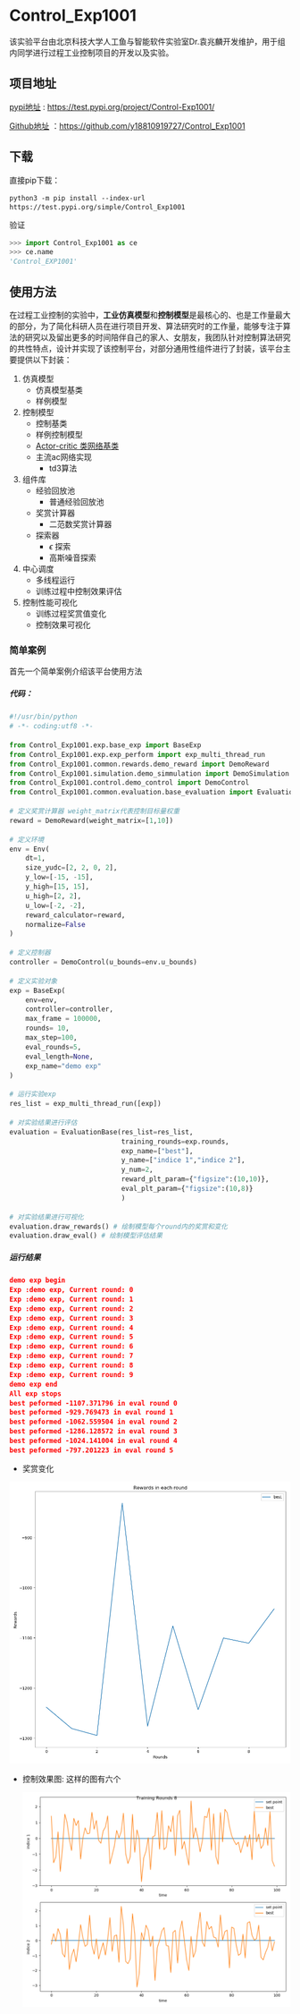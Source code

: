 # Control_Exp1001

该实验平台由北京科技大学人工鱼与智能软件实验室Dr.袁兆麟开发维护，用于组内同学进行过程工业控制项目的开发以及实验。

## 项目地址

[pypi地址](https://test.pypi.org/project/Control-Exp1001/) : https://test.pypi.org/project/Control-Exp1001/

[Github地址](https://github.com/y18810919727/Control_Exp1001) ：https://github.com/y18810919727/Control_Exp1001

## 

##  下载

直接pip下载：

```
python3 -m pip install --index-url https://test.pypi.org/simple/Control_Exp1001
```

验证

```python
>>> import Control_Exp1001 as ce
>>> ce.name
'Control_EXP1001'
```



## 使用方法

在过程工业控制的实验中，**工业仿真模型**和**控制模型**是最核心的、也是工作量最大的部分，为了简化科研人员在进行项目开发、算法研究时的工作量，能够专注于算法的研究以及留出更多的时间陪伴自己的家人、女朋友，我团队针对控制算法研究的共性特点，设计并实现了该控制平台，对部分通用性组件进行了封装，该平台主要提供以下封装：

1. 仿真模型
   - 仿真模型基类
   - 样例模型
2. 控制模型
   - 控制基类
   - 样例控制模型
   - [Actor-critic 类网络基类](#ac)
   - 主流ac网络实现
     - td3算法
3. 组件库
   - 经验回放池
     - 普通经验回放池
   - 奖赏计算器
     - 二范数奖赏计算器
   - 探索器
     - $\epsilon$ 探索
     - 高斯噪音探索
4. 中心调度
   - 多线程运行
   - 训练过程中控制效果评估
5. 控制性能可视化
   - 训练过程奖赏值变化
   - 控制效果可视化



### 简单案例

首先一个简单案例介绍该平台使用方法

##### 代码：

```python
#!/usr/bin/python
# -*- coding:utf8 -*-

from Control_Exp1001.exp.base_exp import BaseExp
from Control_Exp1001.exp.exp_perform import exp_multi_thread_run
from Control_Exp1001.common.rewards.demo_reward import DemoReward
from Control_Exp1001.simulation.demo_simmulation import DemoSimulation as Env
from Control_Exp1001.control.demo_control import DemoControl
from Control_Exp1001.common.evaluation.base_evaluation import EvaluationBase

# 定义奖赏计算器 weight_matrix代表控制目标量权重
reward = DemoReward(weight_matrix=[1,10])

# 定义环境
env = Env(
    dt=1,
    size_yudc=[2, 2, 0, 2],
    y_low=[-15, -15],
    y_high=[15, 15],
    u_high=[2, 2],
    u_low=[-2, -2],
    reward_calculator=reward,
    normalize=False
)

# 定义控制器
controller = DemoControl(u_bounds=env.u_bounds)

# 定义实验对象
exp = BaseExp(
    env=env,
    controller=controller,
    max_frame = 100000,
    rounds= 10,
    max_step=100,
    eval_rounds=5,
    eval_length=None,
    exp_name="demo exp"
)

# 运行实验exp
res_list = exp_multi_thread_run([exp])

# 对实验结果进行评估
evaluation = EvaluationBase(res_list=res_list,
                            training_rounds=exp.rounds,
                            exp_name=["best"],
                            y_name=["indice 1","indice 2"],
                            y_num=2,
                            reward_plt_param={"figsize":(10,10)},
                            eval_plt_param={"figsize":(10,8)}
                            )
                            
# 对实验结果进行可视化
evaluation.draw_rewards() # 绘制模型每个round内的奖赏和变化
evaluation.draw_eval() # 绘制模型评估结果

```

##### 运行结果

```json
demo exp begin
Exp :demo exp, Current round: 0
Exp :demo exp, Current round: 1
Exp :demo exp, Current round: 2
Exp :demo exp, Current round: 3
Exp :demo exp, Current round: 4
Exp :demo exp, Current round: 5
Exp :demo exp, Current round: 6
Exp :demo exp, Current round: 7
Exp :demo exp, Current round: 8
Exp :demo exp, Current round: 9
demo exp end
All exp stops
best peformed -1107.371796 in eval round 0
best peformed -929.769473 in eval round 1
best peformed -1062.559504 in eval round 2
best peformed -1286.128572 in eval round 3
best peformed -1024.141004 in eval round 4
best peformed -797.201223 in eval round 5
```



- 奖赏变化

<img width=600px src="README.assets/myplot11-5308206.jpg">

- 控制效果图: 这样的图有六个

  <img width=600px src="README.assets/myplot5.jpg">



















